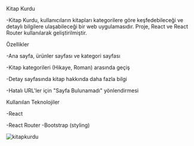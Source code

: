 Kitap Kurdu

-Kitap Kurdu, kullanıcıların kitapları kategorilere göre keşfedebileceği ve detaylı bilgilere ulaşabileceği bir web uygulamasıdır. Proje, React ve React Router kullanılarak geliştirilmiştir.

Özellikler

-Ana sayfa, ürünler sayfası ve kategori sayfası

-Kitap kategorileri (Hikaye, Roman) arasında geçiş


-Detay sayfasında kitap hakkında daha fazla bilgi

-Hatalı URL'ler için "Sayfa Bulunamadı" yönlendirmesi

Kullanılan Teknolojiler

-React

-React Router
-Bootstrap (styling)

![kitapkurdu](https://github.com/user-attachments/assets/dab0ecd9-ba66-448b-bbaf-469028688d32)




